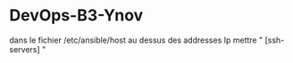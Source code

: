 # DevOps-B3-Ynov

dans le fichier  /etc/ansible/host au dessus des addresses Ip mettre  " [ssh-servers] "
